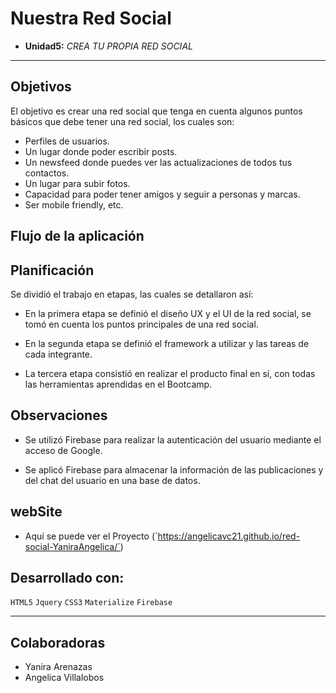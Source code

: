 # **Nuestra Red Social**
* **Unidad5:** _CREA TU PROPIA RED SOCIAL_

***
## Objetivos

El objetivo es crear una red social que tenga en cuenta algunos puntos básicos que debe tener una red social, los cuales son:

+ Perfiles de usuarios.
+ Un lugar donde poder escribir posts.
+ Un newsfeed donde puedes ver las actualizaciones de todos tus contactos.
+ Un lugar para subir fotos.
+ Capacidad para poder tener amigos y seguir a personas y marcas.
+ Ser mobile friendly, etc.

## Flujo de la aplicación

## Planificación

Se dividió el trabajo en etapas, las cuales se detallaron así:

- En la primera etapa se definió el diseño UX y el UI de la red social, se tomó en cuenta los puntos principales de una red social.

- En la segunda etapa se definió el framework a utilizar y las tareas de cada integrante.

- La tercera etapa consistió en realizar el producto final en sí, con todas las herramientas aprendidas en el Bootcamp.

## Observaciones

- Se utilizó Firebase para realizar la autenticación del usuario mediante el acceso de Google.

- Se aplicó Firebase para almacenar la información de las publicaciones y del chat del usuario en una base de datos.

## webSite
* Aquí se puede ver el Proyecto 
(`https://angelicavc21.github.io/red-social-YaniraAngelica/´)

## Desarrollado con:

`HTML5` `Jquery` `CSS3` `Materialize` `Firebase`

***
## Colaboradoras
* Yanira Arenazas 
* Angelica Villalobos
